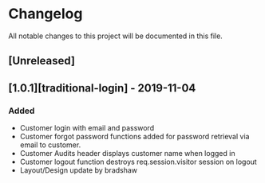 # Changelog
All notable changes to this project will be documented in this file. 

## [Unreleased]

## [1.0.1][traditional-login] - 2019-11-04
### Added
- Customer login with email and password
- Customer forgot password functions added for password retrieval via email to customer.
- Customer Audits header displays customer name when logged in
- Customer logout function destroys req.session.visitor session on logout
- Layout/Design update by bradshaw
